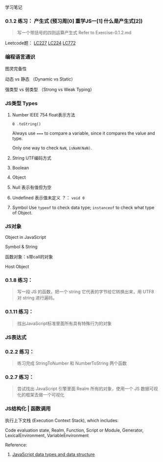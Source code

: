 学习笔记

### 0.1.2 练习： 产生式 (预习周[0] 重学JS一[1] 什么是产生式[2])
> 写一个带括号的四则运算产生式
   Refer to Exercise-0.1.2.md

Leetcode题： 
   [LC227](https://leetcode.com/problems/basic-calculator-ii/)
   [LC224](https://leetcode.com/problems/basic-calculator/)
   [LC772](https://leetcode.com/problems/basic-calculator-iii/)


### 编程语言通识
图灵完备性

动态 vs 静态 （Dynamic vs Static）

强类型 vs 弱类型 （Strong vs Weak Typing）

### JS类型 Types
1. Number
   IEEE 754 float表示方法
   ```
   0 .toString()
   ```

   Always use `===` to compare a variable, since it compares the value and type. 

   Only one way to check `NaN`, `isNaN(NaN)`.


2. String 
    UTF编码方式
  
3. Boolean
   
4. Object
   
5. Null
    表示有值但为空

6. Undefined
   表示值未定义
？： `void 0`

1. Symbol
    Use `typeof` to check data type; `instanceof` to check what type of Object. 

### JS对象 

Object in JavaScript

Symbol & String

函数对象：s带call的对象

Host Object

### 0.1.8 练习： 
> 写一段 JS 的函数，把一个 string 它代表的字节给它转换出来，用 UTF8 对 string 进行遍码。


### 0.1.11 练习： 
> 找出JavaScript标准里面所有具有特殊行为的对象

### JS表达式

### 0.2.2 练习：
> 练习完成 StringToNumber 和 NumberToString 两个函数

### 0.2.7 练习：
> 尝试找出 JavaScript 引擎里面 Realm 所有的对象，使用一个 JS 数据可视化的框架去做一个可视化


### JS结构化 | 函数调用

执行上下文栈 (Execution Context Stack), which includes: 

Code evaluation state, Realm, Function, Script or Module, Generator, LexicalEnvironment, VariableEnvironment



Reference:
1. [JavaScript data types and data structure](https://developer.mozilla.org/en-US/docs/Web/JavaScript/Data_structures)


